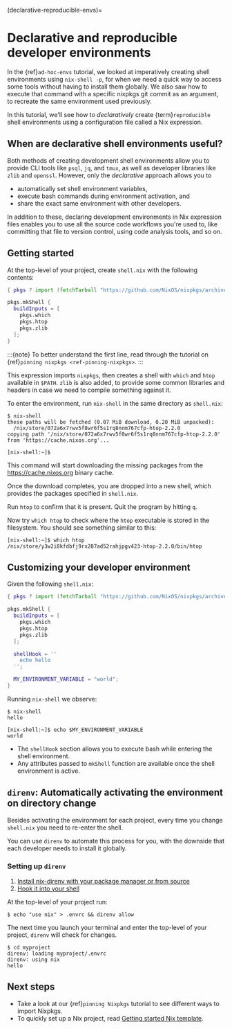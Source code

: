 (declarative-reproducible-envs)=

# Declarative and reproducible developer environments

In the {ref}`ad-hoc-envs` tutorial, we looked at imperatively creating shell environments using `nix-shell -p`, for when we need a quick way to access some tools without having to install them globally. We also saw how to execute that command with a specific nixpkgs git commit as an argument, to recreate the same environment used previously.

In this tutorial, we'll see how to *declaratively* create {term}`reproducible` shell environments using a configuration file called a Nix expression.

## When are declarative shell environments useful?

Both methods of creating development shell environments allow you to provide CLI tools like `psql`, `jq`, and `tmux`, as well as developer libraries like `zlib` and `openssl`. However, only the *declarative* approach allows you to

- automatically set shell environment variables,
- execute bash commands during environment activation, and
- share the exact same environment with other developers.

In addition to these, declaring development environments in Nix expression files enables you to use all the source code workflows you're used to, like committing that file to version control, using code analysis tools, and so on.

## Getting started

At the top-level of your project, create `shell.nix` with the following contents:

```nix
{ pkgs ? import (fetchTarball "https://github.com/NixOS/nixpkgs/archive/06278c77b5d162e62df170fec307e83f1812d94b.tar.gz") {} }:

pkgs.mkShell {
  buildInputs = [
    pkgs.which
    pkgs.htop
    pkgs.zlib
  ];
}
```

:::{note}
To better understand the first line, read through the tutorial on {ref}`pinning nixpkgs <ref-pinning-nixpkgs>`.
:::

This expression imports `nixpkgs`, then creates a shell with `which` and `htop` available in `$PATH`. `zlib` is also added, to provide some common libraries and headers in case we need to compile something against it.

To enter the environment, run `nix-shell` in the same directory as `shell.nix`:

```shell-session
$ nix-shell
these paths will be fetched (0.07 MiB download, 0.20 MiB unpacked):
  /nix/store/072a6x7rwv5f8wr6f5s1rq8nnm767cfp-htop-2.2.0
copying path '/nix/store/072a6x7rwv5f8wr6f5s1rq8nnm767cfp-htop-2.2.0' from 'https://cache.nixos.org'...

[nix-shell:~]$
```

This command will start downloading the missing packages from the <https://cache.nixos.org> binary cache.

Once the download completes, you are dropped into a new shell, which provides the packages specified in `shell.nix`.

Run `htop` to confirm that it is present. Quit the program by hitting `q`.

Now try `which htop` to check where the `htop` executable is stored in the filesystem. You should see something similar to this:

```shell-session
[nix-shell:~]$ which htop
/nix/store/y3w2i8kfdbfj9rx287ad52rahjpgv423-htop-2.2.0/bin/htop
```

## Customizing your developer environment

Given the following `shell.nix`:

```nix
{ pkgs ? import (fetchTarball "https://github.com/NixOS/nixpkgs/archive/06278c77b5d162e62df170fec307e83f1812d94b.tar.gz") {} }:

pkgs.mkShell {
  buildInputs = [
    pkgs.which
    pkgs.htop
    pkgs.zlib
  ];

  shellHook = ''
    echo hello
  '';

  MY_ENVIRONMENT_VARIABLE = "world";
}
```

Running `nix-shell` we observe:

```shell-session
$ nix-shell
hello

[nix-shell:~]$ echo $MY_ENVIRONMENT_VARIABLE
world
```

- The `shellHook` section allows you to execute bash while entering the shell environment.
- Any attributes passed to `mkShell` function are available once the shell environment is active.

## `direnv`: Automatically activating the environment on directory change

Besides activating the environment for each project, every time you change `shell.nix` you need to re-enter the shell.

You can use `direnv` to automate this process for you, with the downside that each developer needs to install it globally.

### Setting up `direnv`

1. [Install nix-direnv with your package manager or from source](https://github.com/nix-community/nix-direnv)
2. [Hook it into your shell](https://direnv.net/docs/hook.html)

At the top-level of your project run:

```shell-session
$ echo "use nix" > .envrc && direnv allow
```

The next time you launch your terminal and enter the top-level of your project, `direnv` will check for changes.

```shell-session
$ cd myproject
direnv: loading myproject/.envrc
direnv: using nix
hello
```

## Next steps

- Take a look at our {ref}`pinning Nixpkgs` tutorial to see different ways to import Nixpkgs.
- To quickly set up a Nix project, read [Getting started Nix template](https://github.com/nix-dot-dev/getting-started-nix-template).
